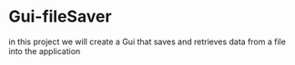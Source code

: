 # Gui-fileSaver
in this project we will create a Gui that saves and retrieves data from a file into the application

